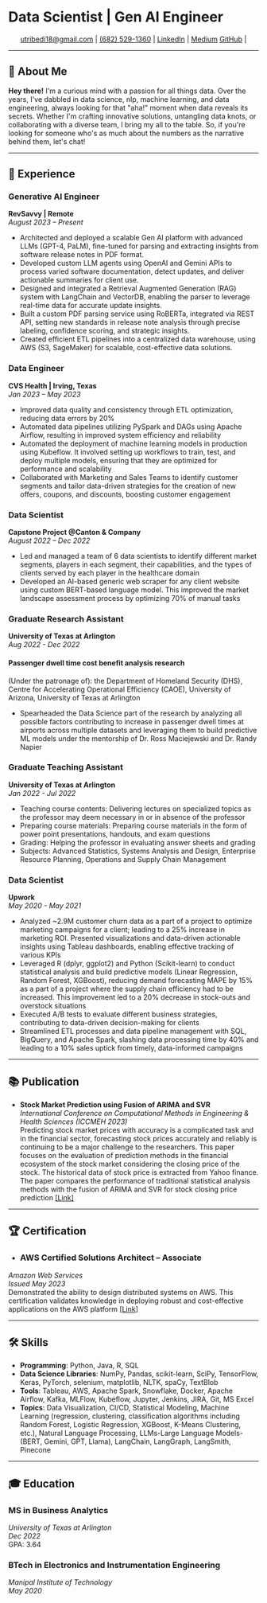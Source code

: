 # Data Scientist | Gen AI Engineer


<div align="center">
    <a href="mailto:utribedi18@gmail.com"> utribedi18@gmail.com</a> |
    <a href="tel:+16825291360"> (682) 529-1360</a> |
    <a href="https://www.linkedin.com/in/uttarantribedi" target="_blank"> LinkedIn</a> |
    <a href="https://medium.com/@tribedi_uttaran" target="_blank"> Medium</a>
    <a href="https://github.com/utribedi" target="_blank"> GitHub</a> |
    
</div>

---

## 📌 About Me

**Hey there!** I'm a curious mind with a passion for all things data. Over the years, I've dabbled in data science, nlp, machine learning, and data engineering, always looking for that "aha!" moment when data reveals its secrets. Whether I'm crafting innovative solutions, untangling data knots, or collaborating with a diverse team, I bring my all to the table. So, if you're looking for someone who's as much about the numbers as the narrative behind them, let's chat!

---

## 💼 Experience

### **Generative AI Engineer**  
**RevSavvy | Remote**  
*August 2023 – Present*
- Architected and deployed a scalable Gen AI platform with advanced LLMs (GPT-4, PaLM), fine-tuned for parsing and extracting insights from software release notes in PDF format.
- Developed custom LLM agents using OpenAI and Gemini APIs to process varied software documentation, detect updates, and deliver actionable summaries for client use.
- Designed and integrated a Retrieval Augmented Generation (RAG) system with LangChain and VectorDB, enabling the parser to leverage real-time data for accurate update insights.
- Built a custom PDF parsing service using RoBERTa, integrated via REST API, setting new standards in release note analysis through precise labeling, confidence scoring, and strategic insights.
- Created efficient ETL pipelines into a centralized data warehouse, using AWS (S3, SageMaker) for scalable, cost-effective data solutions.



### **Data Engineer**  
**CVS Health | Irving, Texas**  
*Jan 2023 – May 2023*
-  Improved data quality and consistency through ETL optimization, reducing data errors by 20%
-  Automated data pipelines utilizing PySpark and DAGs using Apache Airflow, resulting in improved system efficiency 
and reliability
-  Automated the deployment of machine learning models in production using Kubeflow. It involved setting up 
workflows to train, test, and deploy multiple models, ensuring that they are optimized for performance and scalability
-  Collaborated with Marketing and Sales Teams to identify customer segments and tailor data-driven strategies for the creation of new offers, coupons, and discounts, boosting customer engagement


### **Data Scientist**  
**Capstone Project @Canton & Company**  
*August 2022 – Dec 2022*
-  Led and managed a team of 6 data scientists to identify different market segments, players in each segment, their capabilities, and the types of clients served by each player in the healthcare domain
-  Developed an AI-based generic web scraper for any client website using custom BERT-based language model. This 
improved the market landscape assessment process by optimizing 70% of manual tasks


### **Graduate Research Assistant**  
**University of Texas at Arlington**  
*Aug 2022 - Dec 2022*

#### Passenger dwell time cost benefit analysis research
(Under the patronage of): the Department of Homeland Security (DHS), Centre for Accelerating Operational Efficiency (CAOE), University of Arizona, University of Texas at Arlington
-  Spearheaded the Data Science part of the research by analyzing all possible factors contributing to increase in passenger dwell times at airports across multiple datasets and leveraging them to build predictive ML models under the mentorship of Dr. Ross Maciejewski and Dr. Randy Napier


### **Graduate Teaching Assistant**  
**University of Texas at Arlington**  
*Jan 2022 - Jul 2022*
-  Teaching course contents: Delivering lectures on specialized topics as the professor may deem necessary in or in absence of the professor
-  Preparing course materials: Preparing course materials in the form of power point presentations, handouts, and exam questions
-  Grading: Helping the professor in evaluating answer sheets and grading
-  Subjects: Advanced Statistics, Systems Analysis and Design, Enterprise Resource Planning, Operations and Supply Chain Management


### **Data Scientist**  
**Upwork**  
*May 2020 - May 2021*
- Analyzed ~2.9M customer churn data as a part of a project to optimize marketing campaigns for a client; leading to a 25% increase in marketing ROI. Presented visualizations and data-driven actionable insights using Tableau dashboards, enabling effective tracking of various KPIs
- Leveraged R (dplyr, ggplot2) and Python (Scikit-learn) to conduct statistical analysis and build predictive models (Linear Regression, Random Forest, XGBoost), reducing demand forecasting MAPE by 15% as a part of a project where the supply chain efficiency had to be increased. This improvement led to a 20% decrease in stock-outs and overstock situations
- Executed A/B tests to evaluate different business strategies, contributing to data-driven decision-making for clients
- Streamlined ETL processes and data pipeline management with SQL, BigQuery, and Apache Spark, slashing data 
processing time by 40% and leading to a 10% sales uptick from timely, data-informed campaigns

---


## 📚 Publication

- **Stock Market Prediction using Fusion of ARIMA and SVR**  
   *International Conference on Computational Methods in Engineering & Health Sciences (ICCMEH 2023)*  
   Predicting stock market prices with accuracy is a complicated task and in the financial sector, forecasting stock prices accurately and reliably is continuing to be a major challenge to the researchers. This paper focuses on the evaluation of prediction methods in the financial ecosystem of the stock market considering the closing price of the stock. The historical data of stock price is extracted from Yahoo finance. The paper compares the performance of traditional statistical analysis methods with the fusion of ARIMA and SVR for stock closing price prediction
[[Link]](https://drive.google.com/file/d/1GqDnqC2VN8QwWRGQUNghKDbE7yVVl2Fy/view?usp=sharing)

---


## 🏆 Certification

- ### **AWS Certified Solutions Architect – Associate**  
*Amazon Web Services*  
*Issued May 2023*  
Demonstrated the ability to design distributed systems on AWS. This certification validates knowledge in deploying robust and cost-effective applications on the AWS platform
[[Link]](https://www.credly.com/badges/65aef67b-992a-4c0e-bec8-74202946b6e3)

---


## 🛠 Skills

- **Programming**: Python, Java, R, SQL
- **Data Science Libraries**: NumPy, Pandas, scikit-learn, SciPy, TensorFlow, Keras, PyTorch, selenium, matplotlib, NLTK, spaCy, TextBlob
- **Tools**: Tableau, AWS, Apache Spark, Snowflake, Docker, Apache Airflow, Kafka, MLFlow, Kubeflow, Jupyter, Jenkins, JIRA, Git, MS Excel
- **Topics**: Data Visualization, CI/CD, Statistical Modeling, Machine Learning (regression, clustering, classification algorithms including Random Forest, Logistic Regression, XGBoost, K-Means Clustering, etc.), Natural Language Processing, LLMs-Large Language Models- (BERT, Gemini, GPT, Llama), LangChain, LangGraph, LangSmith, Pinecone

---


## 🎓 Education

### **MS in Business Analytics**  
*University of Texas at Arlington*  
*Dec 2022*  
GPA: 3.64

### **BTech in Electronics and Instrumentation Engineering**  
*Manipal Institute of Technology*  
*May 2020*
